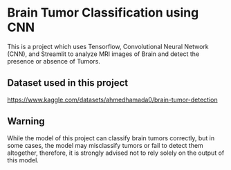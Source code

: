 # Brain Tumor Classification using CNN

This is a project which uses Tensorflow, Convolutional Neural Network (CNN), and Streamlit to analyze MRI images of Brain and detect the presence or absence of Tumors.

## Dataset used in this project
https://www.kaggle.com/datasets/ahmedhamada0/brain-tumor-detection

## Warning

While the model of this project can classify brain tumors correctly, but in some cases, the model may misclassify tumors or fail to detect them altogether, therefore, it is strongly advised not to rely solely on the output of this model.
